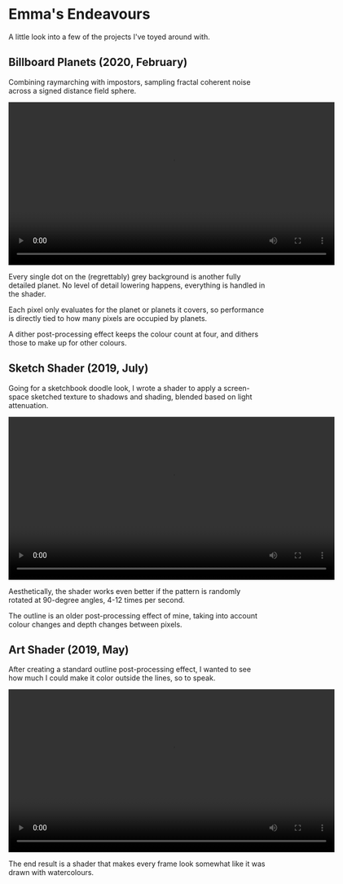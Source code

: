 # Emma's Endeavours

A little look into a few of the projects I've toyed around with.

## Billboard Planets (2020, February)

Combining raymarching with impostors, sampling fractal coherent noise across a signed distance field sphere.

<video width="640" controls>
  <source type="video/webm" src="/files/billboard-planets.webm">
</video>

Every single dot on the (regrettably) grey background is another fully detailed planet. No level of detail lowering happens, everything is handled in the shader.

Each pixel only evaluates for the planet or planets it covers, so performance is directly tied to how many pixels are occupied by planets.

A dither post-processing effect keeps the colour count at four, and dithers those to make up for other colours.



## Sketch Shader (2019, July)

Going for a sketchbook doodle look, I wrote a shader to apply a screen-space sketched texture to shadows and shading, blended based on light attenuation.

<video width="640" controls>
	<source type="video/webm" src="/files/sketch-shader.webm">
</video>

Aesthetically, the shader works even better if the pattern is randomly rotated at 90-degree angles, 4-12 times per second.

The outline is an older post-processing effect of mine, taking into account colour changes and depth changes between pixels.



## Art Shader (2019, May)

After creating a standard outline post-processing effect, I wanted to see how much I could make it color outside the lines, so to speak.

<video width="640" controls>
	<source type="video/webm" src="/files/art-shader.webm">
</video>

The end result is a shader that makes every frame look somewhat like it was drawn with watercolours.